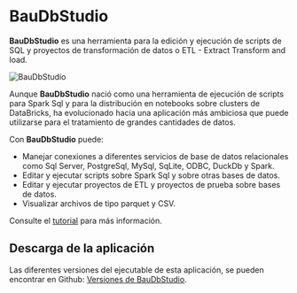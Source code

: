 # BauDbStudio
**BauDbStudio** es una herramienta para la edición y ejecución de scripts de SQL y proyectos de transformación de datos o ETL - Extract Transform and load.

![BauDbStudio](https://jbautistam.github.io/blog/applications/baudbstudio/manual/001-tutorial-baudbstudio/baudbstudio-primera.jpg)

Aunque **BauDbStudio** nació como una herramienta de ejecución de scripts para Spark Sql y para la distribución en notebooks sobre clusters de DataBricks, ha evolucionado hacia una aplicación más ambiciosa que puede utilizarse para el tratamiento de grandes cantidades de datos.

Con **BauDbStudio** puede:

* Manejar conexiones a diferentes servicios de base de datos relacionales como Sql Server, PostgreSql, MySql, SqLite, ODBC, DuckDb y Spark.
* Editar y ejecutar scripts sobre Spark Sql y sobre otras bases de datos.
* Editar y ejecutar proyectos de ETL y proyectos de prueba sobre bases de datos.
* Visualizar archivos de tipo parquet y CSV.

Consulte el [tutorial](https://jbautistam.github.io/blog/applications/baudbstudio/manual/001-tutorial-baudbstudio/001-tutorial-baudbstudio/) para más información.

## Descarga de la aplicación
Las diferentes versiones del ejecutable de esta aplicación, se pueden encontrar en Github: [Versiones de BauDbStudio](https://github.com/jbautistam/BauDbStudio/releases).

